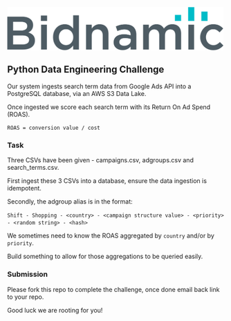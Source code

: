<img src="logo.png" alt="drawing" width="500"/>

## Python Data Engineering Challenge

Our system ingests search term data from Google Ads API into a PostgreSQL database, via an AWS S3 Data Lake.

Once ingested we score each search term with its Return On Ad Spend (ROAS).

```text
ROAS = conversion value / cost
```


### Task

Three CSVs have been given - campaigns.csv, adgroups.csv and search_terms.csv. 

First ingest these 3 CSVs into a database, ensure the data ingestion is idempotent. 

Secondly, the adgroup alias is in the format:

`Shift - Shopping - <country> - <campaign structure value> - <priority> - <random string> - <hash>`

We sometimes need to know the ROAS aggregated by `country` and/or by `priority`. 

Build something to allow for those aggregations to be queried easily.


### Submission

Please fork this repo to complete the challenge, once done email back link to your repo.

Good luck we are rooting for you!
